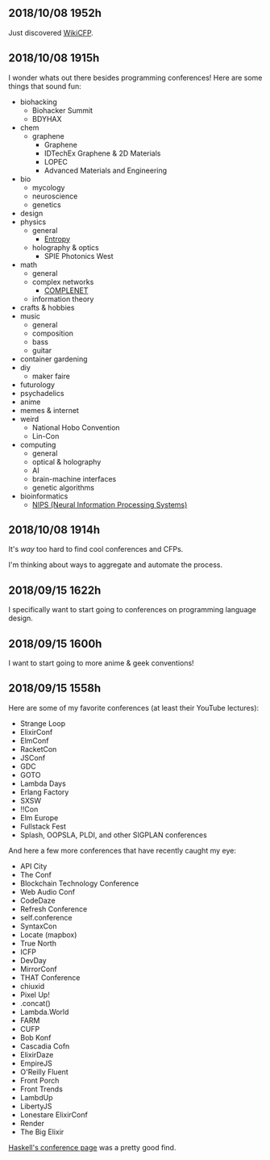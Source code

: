 
<!-- TODO: tone all this down -->

<!-- TODO: include that other cfp site i just found -->

<!-- TODO: actually, i just want to create an api for listing conferences -->

## 2018/10/08 1952h 

Just discovered [WikiCFP](http://www.wikicfp.com/cfp/).

## 2018/10/08 1915h 

I wonder whats out there besides programming conferences! Here are some things that sound fun:
- biohacking
  - Biohacker Summit
  - BDYHAX
- chem
  - graphene
    - Graphene
    - IDTechEx Graphene & 2D Materials
    - LOPEC
    - Advanced Materials and Engineering
- bio
  - mycology
  - neuroscience
  - genetics
- design
- physics
  - general
    - [Entropy](https://sciforum.net/conference/Entropy2018-1)
  - holography & optics
    - SPIE Photonics West
- math
  - general
  - complex networks
    - [COMPLENET](https://complenet.weebly.com/)
  - information theory
- crafts & hobbies
- music
  - general
  - composition
  - bass
  - guitar
- container gardening
- diy
  - maker faire
- futurology
- psychadelics
- anime
- memes & internet
- weird
  - National Hobo Convention
  - Lin-Con
- computing
  - general
  - optical & holography
  - AI
  - brain-machine interfaces
  - genetic algorithms
- bioinformatics
  - [NIPS (Neural Information Processing Systems)](https://nips.cc/)

## 2018/10/08 1914h 

It's _way_ too hard to find cool conferences and CFPs.

I'm thinking about ways to aggregate and automate the process.

## 2018/09/15 1622h 

I specifically want to start going to conferences on programming language design.

## 2018/09/15 1600h 

I want to start going to more anime & geek conventions!

## 2018/09/15 1558h 

Here are some of my favorite conferences (at least their YouTube lectures):
- Strange Loop
- ElixirConf
- ElmConf
- RacketCon
- JSConf
- GDC
- GOTO
- Lambda Days
- Erlang Factory
- SXSW
- !!Con
- Elm Europe
- Fullstack Fest
- Splash, OOPSLA, PLDI, and other SIGPLAN conferences

And here a few more conferences that have recently caught my eye:
- API City
- The Conf
- Blockchain Technology Conference
- Web Audio Conf
- CodeDaze
- Refresh Conference
- self.conference
- SyntaxCon
- Locate (mapbox)
- True North
- ICFP
- DevDay
- MirrorConf
- THAT Conference
- chiuxid
- Pixel Up!
- .concat()
- Lambda.World
- FARM
- CUFP
- Bob Konf
- Cascadia Cofn
- ElixirDaze
- EmpireJS
- O'Reilly Fluent
- Front Porch
- Front Trends
- LambdUp
- LibertyJS
- Lonestare ElixirConf
- Render
- The Big Elixir

[Haskell's conference page](https://wiki.haskell.org/Conferences) was a pretty good find.

